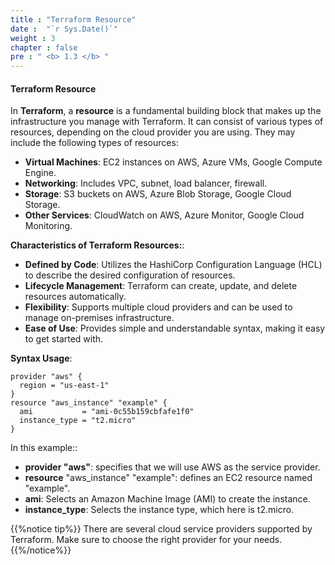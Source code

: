 ```yaml
---
title : "Terraform Resource"
date :  "`r Sys.Date()`" 
weight : 3 
chapter : false
pre : " <b> 1.3 </b> "
---
```


#### Terraform Resource


In **Terraform**, a **resource** is a fundamental building block that makes up the infrastructure you manage with Terraform. It can consist of various types of resources, depending on the cloud provider you are using. They may include the following types of resources:

* **Virtual Machines**: EC2 instances on AWS, Azure VMs, Google Compute Engine.
* **Networking**: Includes VPC, subnet, load balancer, firewall.
* **Storage**: S3 buckets on AWS, Azure Blob Storage, Google Cloud Storage.
* **Other Services**: CloudWatch on AWS, Azure Monitor, Google Cloud Monitoring.

 **Characteristics of Terraform Resources:**:
* **Defined by Code**: Utilizes the HashiCorp Configuration Language (HCL) to describe the desired configuration of resources.
* **Lifecycle Management**: Terraform can create, update, and delete resources automatically.
* **Flexibility**: Supports multiple cloud providers and can be used to manage on-premises infrastructure.
* **Ease of Use**: Provides simple and understandable syntax, making it easy to get started with.

**Syntax Usage**:
```
provider "aws" {
  region = "us-east-1"
}
resource "aws_instance" "example" {
  ami           = "ami-0c55b159cbfafe1f0"  
  instance_type = "t2.micro"              
}

```
In this example::
* **provider "aws"**: specifies that we will use AWS as the service provider.
* **resource** "aws_instance" "example": defines an EC2 resource named "example".
* **ami**: Selects an Amazon Machine Image (AMI) to create the instance.
* **instance_type**: Selects the instance type, which here is t2.micro.

{{%notice tip%}}
There are several cloud service providers supported by Terraform. Make sure to choose the right provider for your needs.
{{%/notice%}}
